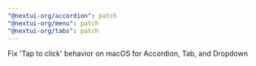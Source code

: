 ```yaml
---
"@nextui-org/accordion": patch
"@nextui-org/menu": patch
"@nextui-org/tabs": patch
---
```


Fix 'Tap to click' behavior on macOS for Accordion, Tab, and Dropdown
